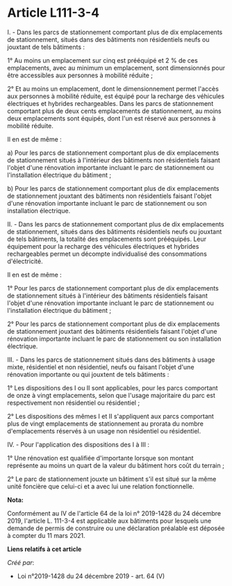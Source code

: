 # Article L111-3-4

I. - Dans les parcs de stationnement comportant plus de dix emplacements de stationnement, situés dans des bâtiments non
résidentiels neufs ou jouxtant de tels bâtiments :

1° Au moins un emplacement sur cinq est prééquipé et 2 % de ces emplacements, avec au minimum un emplacement, sont
dimensionnés pour être accessibles aux personnes à mobilité réduite ;

2° Et au moins un emplacement, dont le dimensionnement permet l'accès aux personnes à mobilité réduite, est équipé pour la
recharge des véhicules électriques et hybrides rechargeables. Dans les parcs de stationnement comportant plus de deux cents
emplacements de stationnement, au moins deux emplacements sont équipés, dont l'un est réservé aux personnes à mobilité
réduite.

Il en est de même :

a) Pour les parcs de stationnement comportant plus de dix emplacements de stationnement situés à l'intérieur des bâtiments
non résidentiels faisant l'objet d'une rénovation importante incluant le parc de stationnement ou l'installation électrique
du bâtiment ;

b) Pour les parcs de stationnement comportant plus de dix emplacements de stationnement jouxtant des bâtiments non
résidentiels faisant l'objet d'une rénovation importante incluant le parc de stationnement ou son installation électrique.

II. - Dans les parcs de stationnement comportant plus de dix emplacements de stationnement, situés dans des bâtiments
résidentiels neufs ou jouxtant de tels bâtiments, la totalité des emplacements sont prééquipés. Leur équipement pour la
recharge des véhicules électriques et hybrides rechargeables permet un décompte individualisé des consommations
d'électricité.

Il en est de même :

1° Pour les parcs de stationnement comportant plus de dix emplacements de stationnement situés à l'intérieur des bâtiments
résidentiels faisant l'objet d'une rénovation importante incluant le parc de stationnement ou l'installation électrique du
bâtiment ;

2° Pour les parcs de stationnement comportant plus de dix emplacements de stationnement jouxtant des bâtiments résidentiels
faisant l'objet d'une rénovation importante incluant le parc de stationnement ou son installation électrique.

III. - Dans les parcs de stationnement situés dans des bâtiments à usage mixte, résidentiel et non résidentiel, neufs ou
faisant l'objet d'une rénovation importante ou qui jouxtent de tels bâtiments :

1° Les dispositions des I ou II sont applicables, pour les parcs comportant de onze à vingt emplacements, selon que l'usage
majoritaire du parc est respectivement non résidentiel ou résidentiel ;

2° Les dispositions des mêmes I et II s'appliquent aux parcs comportant plus de vingt emplacements de stationnement au
prorata du nombre d'emplacements réservés à un usage non résidentiel ou résidentiel.

IV. - Pour l'application des dispositions des I à III :

1° Une rénovation est qualifiée d'importante lorsque son montant représente au moins un quart de la valeur du bâtiment hors
coût du terrain ;

2° Le parc de stationnement jouxte un bâtiment s'il est situé sur la même unité foncière que celui-ci et a avec lui une
relation fonctionnelle.

**Nota:**

Conformément au IV de l'article 64 de la loi n° 2019-1428 du 24 décembre 2019, l'article L. 111-3-4 est applicable aux
bâtiments pour lesquels une demande de permis de construire ou une déclaration préalable est déposée à compter du 11 mars
2021.

**Liens relatifs à cet article**

_Créé par_:

  - Loi n°2019-1428 du 24 décembre 2019 - art. 64 (V)
